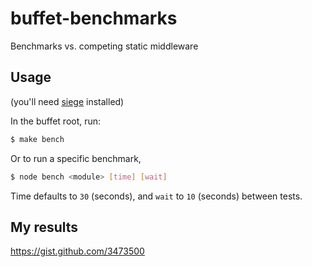 buffet-benchmarks
=================

Benchmarks vs. competing static middleware

Usage
-----

(you'll need [siege](http://www.joedog.org/siege-home/) installed)

In the buffet root, run:

```bash
$ make bench
```

Or to run a specific benchmark,

```bash
$ node bench <module> [time] [wait]
```

Time defaults to `30` (seconds), and `wait` to `10` (seconds) between tests.

My results
----------

https://gist.github.com/3473500